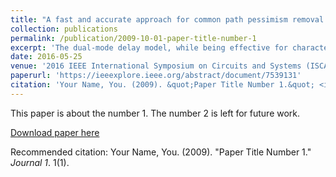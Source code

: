 ```yaml
---
title: "A fast and accurate approach for common path pessimism removal in static timing analysis"
collection: publications
permalink: /publication/2009-10-01-paper-title-number-1
excerpt: 'The dual-mode delay model, while being effective for characterizing on-chip timing variations, also yields timing analysis results that are overly pessimistic due to the Common Path Pessimism (CPP). In this paper, we develop a fast and accurate block-based algorithm for removing this pessimism in timing analysis, when the dual-mode delay model is used. We illustrate the effectiveness of our algorithm on a set of benchmarks from the TAU 2014 Contest.'
date: 2016-05-25
venue: '2016 IEEE International Symposium on Circuits and Systems (ISCAS)'
paperurl: 'https://ieeexplore.ieee.org/abstract/document/7539131'
citation: 'Your Name, You. (2009). &quot;Paper Title Number 1.&quot; <i>Journal 1</i>. 1(1).'
---
```

This paper is about the number 1. The number 2 is left for future work.

[Download paper here](https://ieeexplore.ieee.org/abstract/document/7539131)

Recommended citation: Your Name, You. (2009). "Paper Title Number 1." <i>Journal 1</i>. 1(1).
